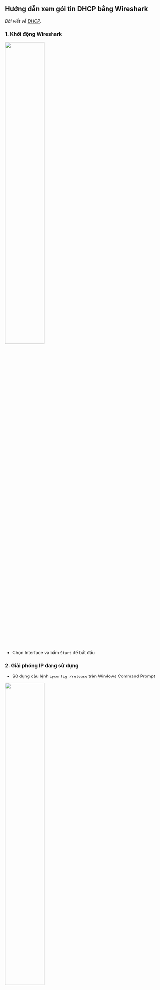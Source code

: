 ## Hướng dẫn xem gói tin DHCP bằng Wireshark

*Bài viết về <a href="https://github.com/hoangdh/DHCP">DHCP</a>.*

### 1. Khởi động Wireshark

<img src="http://i.imgur.com/4j73Hvo.png" width=50% height=50% />

- Chọn Interface và bấm `Start` để bắt đầu

### 2. Giải phóng IP đang sử dụng

- Sử dụng câu lệnh `ipconfig /release` trên Windows Command Prompt

<img src="http://i.imgur.com/FcZIrGh.png" width=50% height=50% />

### 3. Xin cấp lại địa chỉ IP

- Sử dụng câu lệnh `ipconfig /renew` trên `cmd`

<img src="http://i.imgur.com/VgSgFOc.png" width=50% height=50% />

### 4. Lọc các gói tin DHCP

- Sau khi đã nhận được IP, chúng ta mở lại cửa sổ Wireshark
- Lọc gói tin DHCP bằng cách gõ `bootp` vào ô `Filter` và bấm `Apply`

<img src="http://i.imgur.com/HDMC0WL.png" width=50% height=50% />

### 5. Phân tích từng gói tin

#### Gói DHCP Discover

- Kích đúp chuột trái vào gói tin, ta sẽ xem được chi tiết của gói

Theo lý thuyết, Gói tin này được gửi Broadcast từ client để 'truy tìm' một DHCP Server và nó có thông tin L2 của client đó.

Nhìn vào hình để thấy điều đó là đúng!

<img src="http://i.imgur.com/21nrOLb.png" width=50% height=50% />

Và một số thông tin yêu cầu Server

<img src="http://i.imgur.com/ulVwujl.png" width=50% height=50% />

#### Gói Offer từ server

Gói này được Unicast đến Client. Nếu trong mạng có nhiều DHCP Server và gửi lại cho client, Client sẽ nhận gói Offer đầu tiên.

<img src="http://i.imgur.com/jkFGEgC.png" width=50% height=50% />

Chứa các thông tin mà Discover yêu cầu

<img src="http://i.imgur.com/nNQQmMh.png" width=50% height=50% />

#### Gói Request gửi Broadcast từ Client tới (các) server

Khi nhận được gói Offer trả về chứa các thông tin cấu hình, client sẽ Broadcast một bản tin Request để gửi đến server DHCP (1) đã trả lời nó trước và nếu có một server DHCP khác đã nhận được bản tin Offer chưa kịp trả lời là "Tôi đã nhận server (1)."

<img src="http://i.imgur.com/KAlIMRo.png" width=50% height=50% />

#### Gói ACK từ Server gửi Unicast cho client để xác nhận

Server gửi gói ACK cho client để xác nhận một lần nữa, client nhận thông số cấu hình và hoàn tất quá trình để tham gia vào mạng.

<img src="http://i.imgur.com/atCS37P.png" width=50% height=50% />
